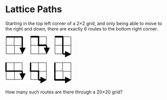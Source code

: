 # Lattice Paths

Starting in the top left corner of a 2×2 grid, and only being able to move to the right and down, there are exactly 6 routes to the bottom right corner.

![Lattice Paths](img/lattice_paths.png)

How many such routes are there through a 20×20 grid?
